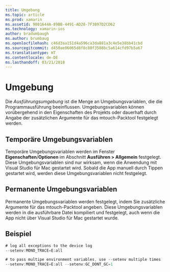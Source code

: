 ```yaml
---
title: Umgebung
ms.topic: article
ms.prod: xamarin
ms.assetid: 9801644A-89BB-4491-AD28-7F3B97D2CD62
ms.technology: xamarin-ios
author: bradumbaugh
ms.author: brumbaug
ms.openlocfilehash: c46d3aa151d4a596ca3da881a3c4e5e38bb41cbd
ms.sourcegitcommit: d450ae06065d8f8c80f3588bc5a614cfd97b5a67
ms.translationtype: HT
ms.contentlocale: de-DE
ms.lasthandoff: 03/21/2018
---
```

# <a name="environment"></a>Umgebung

Die *Ausführungsumgebung* ist die Menge an Umgebungsvariablen, die die Programmausführung beeinflussen. Umgebungsvariablen können vorübergehend in den Eigenschaften des Projekts oder dauerhaft durch Angabe der zusätzlichen Argumente für das mtouch-Packtool festgelegt werden.

## <a name="temporary-environment-variables"></a>Temporäre Umgebungsvariablen

Temporäre Umgebungsvariablen werden im Fenster **Eigenschaften**/**Optionen** im Abschnitt **Ausführen > Allgemein** festgelegt. Diese Umgebungsvariablen sind nur wirksam, wenn die Anwendung mit Visual Studio für Mac gestartet wird. Sobald die App manuell durch Tippen gestartet wird, werden diese Umgebungsvariablen nicht festgelegt.

## <a name="permanent-environment-variables"></a>Permanente Umgebungsvariablen

Permanente Umgebungsvariablen werden festgelegt, indem Sie zusätzliche Argumente für das mtouch-Packtool angeben. Diese Umgebungsvariablen werden in die ausführbare Datei kompiliert und festgelegt, auch wenn die App nicht über Visual Studio für Mac gestartet wurde.

## <a name="example"></a>Beispiel

```csharp
# log all exceptions to the device log
--setenv:MONO_TRACE=E:all

# to pass multipe environment variables, use --setenv multiple times
--setenv:MONO_TRACE=E:all --setenv:GC_DONT_GC=1
```

